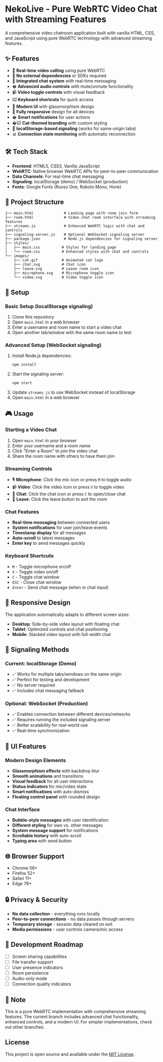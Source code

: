 # NekoLive - Pure WebRTC Video Chat with Streaming Features

A comprehensive video chatroom application built with vanilla HTML, CSS, and JavaScript using pure WebRTC technology with advanced streaming features.

## ✨ Features

- 🎥 **Real-time video calling** using pure WebRTC
- 🚀 **No external dependencies** or SDKs required
- 💬 **Integrated chat system** with real-time messaging
- �️ **Advanced audio controls** with mute/unmute functionality
- 📹 **Video toggle controls** with visual feedback
- ⌨️ **Keyboard shortcuts** for quick access
- 🎨 **Modern UI** with glassmorphism design
- 📱 **Fully responsive** design for all devices
- � **Smart notifications** for user actions
- �🐱 **Cat-themed branding** with custom styling
- 🔄 **localStorage-based signaling** (works for same-origin tabs)
- 📊 **Connection state monitoring** with automatic reconnection

## 🛠️ Tech Stack

- **Frontend**: HTML5, CSS3, Vanilla JavaScript
- **WebRTC**: Native browser WebRTC APIs for peer-to-peer communication
- **Data Channels**: For real-time chat messaging
- **Signaling**: localStorage (demo) / WebSocket (production)
- **Fonts**: Google Fonts (Russo One, Roboto Mono, Honk)

## 📁 Project Structure

```
├── main.html              # Landing page with room join form
├── room.html              # Video chat room interface with streaming features
├── streams.js             # Enhanced WebRTC logic with chat and controls
├── signaling-server.js    # Optional WebSocket signaling server
├── package.json           # Node.js dependencies for signaling server
├── styles/
│   ├── main.css          # Styles for landing page
│   └── room.css          # Enhanced styles with chat and controls
└── images/
    ├── cat.gif           # Animated cat logo
    ├── chat.svg          # Chat icon
    ├── leave.svg         # Leave room icon
    ├── microphone.svg    # Microphone toggle icon
    └── video.svg         # Video toggle icon
```

## 🚀 Setup

### Basic Setup (localStorage signaling)
1. Clone this repository
2. Open `main.html` in a web browser
3. Enter a username and room name to start a video chat
4. Open another tab/window with the same room name to test

### Advanced Setup (WebSocket signaling)
1. Install Node.js dependencies:
   ```bash
   npm install
   ```
2. Start the signaling server:
   ```bash
   npm start
   ```
3. Update `streams.js` to use WebSocket instead of localStorage
4. Open `main.html` in a web browser

## 🎮 Usage

### Starting a Video Chat
1. Open `main.html` in your browser
2. Enter your username and a room name
3. Click "Enter a Room" to join the video chat
4. Share the room name with others to have them join

### Streaming Controls
- 🎙️ **Microphone**: Click the mic icon or press `M` to toggle audio
- 📹 **Video**: Click the video icon or press `V` to toggle video
- 💬 **Chat**: Click the chat icon or press `C` to open/close chat
- 🚪 **Leave**: Click the leave button to exit the room

### Chat Features
- **Real-time messaging** between connected users
- **System notifications** for user join/leave events
- **Timestamp display** for all messages
- **Auto-scroll** to latest messages
- **Enter key** to send messages quickly

### Keyboard Shortcuts
- `M` - Toggle microphone on/off
- `V` - Toggle video on/off  
- `C` - Toggle chat window
- `ESC` - Close chat window
- `Enter` - Send chat message (when in chat input)

## 📱 Responsive Design

The application automatically adapts to different screen sizes:
- **Desktop**: Side-by-side video layout with floating chat
- **Tablet**: Optimized controls and chat positioning
- **Mobile**: Stacked video layout with full-width chat

## 🔧 Signaling Methods

### Current: localStorage (Demo)
- ✅ Works for multiple tabs/windows on the same origin
- ✅ Perfect for testing and development
- ✅ No server required
- ✅ Includes chat messaging fallback

### Optional: WebSocket (Production)
- ✅ Enables connection between different devices/networks
- ✅ Requires running the included signaling server
- ✅ Better scalability for real-world use
- ✅ Real-time synchronization

## 🎨 UI Features

### Modern Design Elements
- **Glassmorphism effects** with backdrop blur
- **Smooth animations** and transitions
- **Visual feedback** for all user interactions
- **Status indicators** for mic/video state
- **Smart notifications** with auto-dismiss
- **Floating control panel** with rounded design

### Chat Interface
- **Bubble-style messages** with user identification
- **Different styling** for own vs. other messages
- **System message support** for notifications
- **Scrollable history** with auto-scroll
- **Typing area** with send button

## 🌐 Browser Support

- Chrome 56+
- Firefox 52+
- Safari 11+
- Edge 79+

## 🔒 Privacy & Security

- **No data collection** - everything runs locally
- **Peer-to-peer connections** - no data passes through servers
- **Temporary storage** - session data cleared on exit
- **Media permissions** - user controls camera/mic access

## 🚧 Development Roadmap

- [ ] Screen sharing capabilities
- [ ] File transfer support  
- [ ] User presence indicators
- [ ] Room persistence
- [ ] Audio-only mode
- [ ] Connection quality indicators

## 📝 Note

This is a pure WebRTC implementation with comprehensive streaming features. The current branch includes advanced chat functionality, enhanced controls, and a modern UI. For simpler implementations, check out other branches.

## License

This project is open source and available under the [MIT License](LICENSE).
